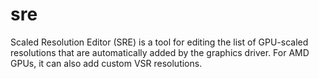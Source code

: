 # sre
Scaled Resolution Editor (SRE) is a tool for editing the list of GPU-scaled resolutions that are automatically added by the graphics driver. For AMD GPUs, it can also add custom VSR resolutions.
